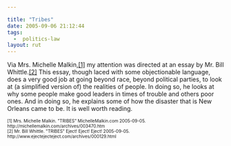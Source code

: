 ```yaml
---

title: "Tribes"
date: 2005-09-06 21:12:44
tags:
  -  politics-law
layout: rut
---
```


<p>Via Mrs. Michelle Malkin,<a href="http://michellemalkin.com/archives/003470.htm">[1]</a> my attention was directed at an essay by Mr. Bill Whittle.<a href="http://www.ejectejecteject.com/archives/000129.html">[2]</a> This essay, though laced with some objectionable language, does a very good job at going beyond race, beyond political parties, to look at (a simplified version of) the realities of people. In doing so, he looks at why some people make good leaders in times of trouble and others poor ones.  And in doing so, he explains some of how the disaster that is New Orleans came to be.  It is well worth reading.</p>  <font size="-2"> [1] Mrs. Michelle Malkin. "TRIBES" MichelleMalkin.com 2005-09-05. http://michellemalkin.com/archives/003470.htm <br  /> [2] Mr. Bill Whittle.  "TRIBES" Eject! Eject! Eject! 2005-09-05. http://www.ejectejecteject.com/archives/000129.html </font>

